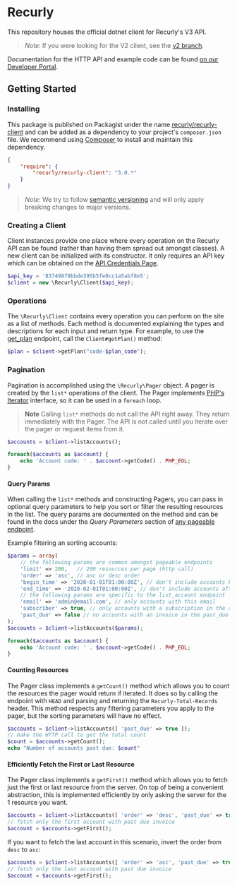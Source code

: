 # Recurly

This repository houses the official dotnet client for Recurly's V3 API.

> *Note*:
> If you were looking for the V2 client, see the [v2 branch](https://github.com/recurly/recurly-client-php/tree/v2).

Documentation for the HTTP API and example code can be found
[on our Developer Portal](https://developers.recurly.com/api/v2019-10-10/).

## Getting Started

### Installing

This package is published on Packagist under the name [recurly/recurly-client](https://packagist.org/packages/recurly/recurly-client) and can be added as a dependency to your project's `composer.json` file. We recommend using [Composer](http://getcomposer.org/) to install and maintain this dependency.

```json
{
    "require": {
        "recurly/recurly-client": "3.0.*"
    }
}
```

> *Note*: We try to follow [semantic versioning](https://semver.org/) and will only apply breaking changes to major versions.

### Creating a Client

Client instances provide one place where every operation on the Recurly API can be found (rather than having them spread out amongst classes). A new client can be initialized with its constructor. It only requires an API key which can be obtained on the [API Credentials Page](https://app.recurly.com/go/integrations/api_keys).

```php
$api_key = '83749879bbde395b5fe0cc1a5abf8e5';
$client = new \Recurly\Client($api_key);
```

### Operations

The `\Recurly\Client` contains every operation you can perform on the site as a list of methods. Each method is documented explaining the types and descriptions for each input and return type. For example, to use the [get_plan](https://developers.recurly.com/api/latest/index.html#operation/get_plan) endpoint, call the `Client#getPlan()` method:

```php
$plan = $client->getPlan("code-$plan_code");
```

### Pagination

Pagination is accomplished using the `\Recurly\Pager` object. A pager is created by the `list*` operations of the client. The Pager implements [PHP's Iterator](https://www.php.net/manual/en/class.iterator.php) interface, so it can be used in a `foreach` loop.

> **Note**
> Calling `list*` methods do not call the API right away. They return immediately with the Pager. The API is not called until you iterate over the pager or request items from it.

```php
$accounts = $client->listAccounts();

foreach($accounts as $account) {
    echo 'Account code: ' . $account->getCode() . PHP_EOL;
}
```

#### Query Params

When calling the `list*` methods and constructing Pagers, you can pass in optional query parameters to help you sort
or filter the resulting resources in the list. The query params are documented on the method and can be found in the docs
under the *Query Parameters* section of [any pageable endpoint](https://developers.recurly.com/api/latest/index.html#operation/list_accounts).

Example filtering an sorting accounts:

```php
$params = array(
    // the following params are common amongst pageable endpoints
    'limit' => 200,   // 200 resources per page (http call)
    'order' => 'asc', // asc or desc order
    'begin_time' => '2020-01-01T01:00:00Z', // don't include accounts before 2020-01-01
    'end_time' => '2020-02-01T01:00:00Z', // don't include accounts after 2020-02-01
    // the following params are specific to the list_account endpoint
    'email' => 'admin@email.com', // only accounts with this email
    'subscriber' => true, // only accounts with a subscription in the active, canceled, or future state
    'past_due' => false // no accounts with an invoice in the past_due state
);
$accounts = $client->listAccounts($params);

foreach($accounts as $account) {
    echo 'Account code: ' . $account->getCode() . PHP_EOL;
}
```

#### Counting Resources

The Pager class implements a `getCount()` method which allows you to count the resources the pager would return if iterated.
It does so by calling the endpoint with `HEAD` and parsing and returning the `Recurly-Total-Records` header. This method respects any filtering parameters you apply to the pager, but the sorting parameters will have no effect.

```php
$accounts = $client->listAccounts([ 'past_due' => true ]);
// make the HTTP call to get the total count
$count = $accounts->getCount();
echo "Number of accounts past due: $count"
```

#### Efficiently Fetch the First or Last Resource

The Pager class implements a `getFirst()` method which allows you to fetch just the first or last resource from the server. On top of being a convenient abstraction, this is implemented efficiently by only asking the server for the 1 resource you want.

```php
$accounts = $client->listAccounts([ 'order' => 'desc', 'past_due' => true ]);
// fetch only the first account with past due invoice
$account = $accounts->getFirst();
```

If you want to fetch the last account in this scenario, invert the order from `desc` to `asc`:

```php
$accounts = $client->listAccounts([ 'order' => 'asc', 'past_due' => true ]);
// fetch only the last account with past due invoice
$account = $accounts->getFirst();
```
